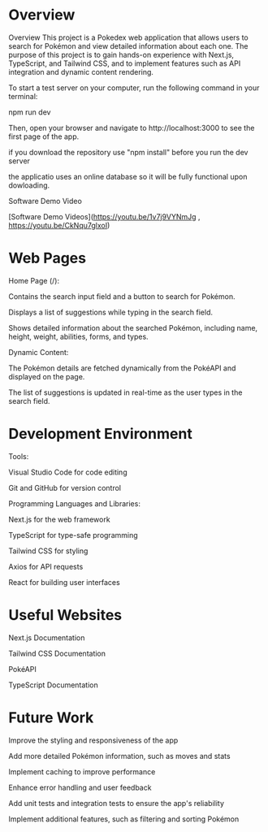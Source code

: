 # Overview

Overview
This project is a Pokedex web application that allows users to search for Pokémon and view detailed information about each one. The purpose of this project is to gain hands-on experience with Next.js, TypeScript, and Tailwind CSS, and to implement features such as API integration and dynamic content rendering.

To start a test server on your computer, run the following command in your terminal:

npm run dev

Then, open your browser and navigate to http://localhost:3000 to see the first page of the app.

if you download the repository use "npm install" before you run the dev server 

the applicatio uses an online database so it will be fully functional upon dowloading.

Software Demo Video

[Software Demo Videos](https://youtu.be/1v7j9VYNmJg , https://youtu.be/CkNqu7glxoI)

# Web Pages

Home Page (/):

Contains the search input field and a button to search for Pokémon.

Displays a list of suggestions while typing in the search field.

Shows detailed information about the searched Pokémon, including name, height, weight, abilities, forms, and types.

Dynamic Content:

The Pokémon details are fetched dynamically from the PokéAPI and displayed on the page.

The list of suggestions is updated in real-time as the user types in the search field.

# Development Environment

Tools:

Visual Studio Code for code editing

Git and GitHub for version control

Programming Languages and Libraries:

Next.js for the web framework

TypeScript for type-safe programming

Tailwind CSS for styling

Axios for API requests

React for building user interfaces

# Useful Websites

Next.js Documentation

Tailwind CSS Documentation

PokéAPI

TypeScript Documentation

# Future Work

Improve the styling and responsiveness of the app

Add more detailed Pokémon information, such as moves and stats

Implement caching to improve performance

Enhance error handling and user feedback

Add unit tests and integration tests to ensure the app's reliability

Implement additional features, such as filtering and sorting Pokémon